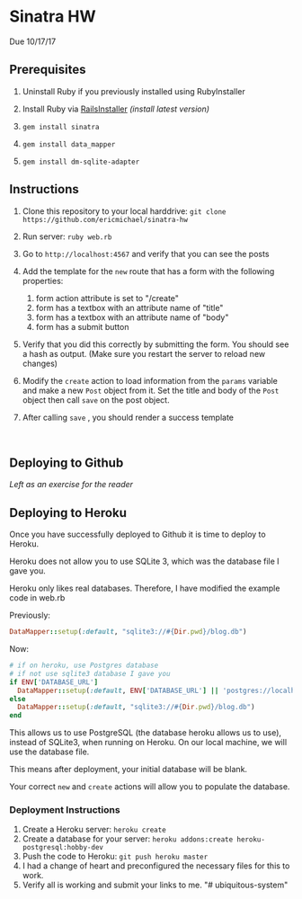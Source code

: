 # Sinatra HW

Due 10/17/17
 
## Prerequisites

1. Uninstall Ruby if you previously installed using RubyInstaller

2. Install Ruby via [RailsInstaller](http://railsinstaller.org/en) *(install latest version)*

3. ```
   gem install sinatra
   ```

4. ```
   gem install data_mapper
   ```

5. ```
   gem install dm-sqlite-adapter
   ```

## Instructions

1. Clone this repository to your local harddrive: `git clone https://github.com/ericmichael/sinatra-hw`

2. Run server: `ruby web.rb`

3. Go to `http://localhost:4567` and verify that you can see the posts

4. Add the template for the `new` route that has a form with the following properties:

   1. form action attribute is set to "/create"
   2. form has a textbox with an attribute name of "title"
   3. form has a textbox with an attribute name of "body"
   4. form has a submit button

5. Verify that you did this correctly by submitting the form. You should see a hash as output. (Make sure you restart the server to reload new changes)

6. Modify the `create` action to load information from the `params` variable and make a new `Post` object from it. Set the title and body of the `Post` object then call `save` on the post object. 

7. After calling `save` , you should render a success template

   ​

## Deploying to Github

*Left as an exercise for the reader*



## Deploying to Heroku

Once you have successfully deployed to Github it is time to deploy to Heroku.

Heroku does not allow you to use SQLite 3, which was the database file I gave you.

Heroku only likes real databases. Therefore, I have modified the example code in web.rb

Previously:

```ruby
DataMapper::setup(:default, "sqlite3://#{Dir.pwd}/blog.db") 

```

Now:

```ruby
# if on heroku, use Postgres database
# if not use sqlite3 database I gave you
if ENV['DATABASE_URL']
  DataMapper::setup(:default, ENV['DATABASE_URL'] || 'postgres://localhost/mydb')
else
  DataMapper::setup(:default, "sqlite3://#{Dir.pwd}/blog.db")
end
```

This allows us to use PostgreSQL (the database heroku allows us to use), instead of SQLite3, when running on Heroku. On our local machine, we will use the database file.

This means after deployment, your initial database will be blank.

Your correct `new` and `create` actions will allow you to populate the database.

### Deployment Instructions

1. Create a Heroku server: `heroku create`
2. Create a database for your server: `heroku addons:create heroku-postgresql:hobby-dev`
3. Push the code to Heroku: `git push heroku master`
4. I had a change of heart and preconfigured the necessary files for this to work.
5. Verify all is working and submit your links to me.
"# ubiquitous-system" 
